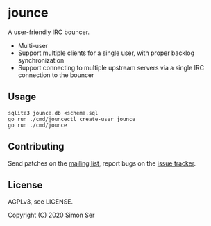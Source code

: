 # jounce

A user-friendly IRC bouncer.

- Multi-user
- Support multiple clients for a single user, with proper backlog
  synchronization
- Support connecting to multiple upstream servers via a single IRC connection
  to the bouncer

## Usage

    sqlite3 jounce.db <schema.sql
    go run ./cmd/jouncectl create-user jounce
    go run ./cmd/jounce

## Contributing

Send patches on the [mailing list], report bugs on the [issue tracker].

## License

AGPLv3, see LICENSE.

Copyright (C) 2020 Simon Ser

[mailing list]: https://lists.sr.ht/~emersion/public-inbox
[issue tracker]: https://todo.sr.ht/~emersion/jounce
